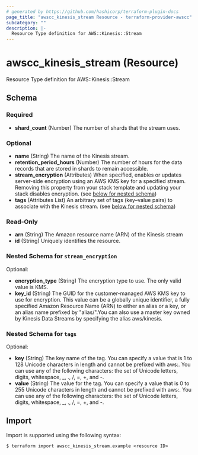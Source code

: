 ```yaml
---
# generated by https://github.com/hashicorp/terraform-plugin-docs
page_title: "awscc_kinesis_stream Resource - terraform-provider-awscc"
subcategory: ""
description: |-
  Resource Type definition for AWS::Kinesis::Stream
---
```


# awscc_kinesis_stream (Resource)

Resource Type definition for AWS::Kinesis::Stream



<!-- schema generated by tfplugindocs -->
## Schema

### Required

- **shard_count** (Number) The number of shards that the stream uses.

### Optional

- **name** (String) The name of the Kinesis stream.
- **retention_period_hours** (Number) The number of hours for the data records that are stored in shards to remain accessible.
- **stream_encryption** (Attributes) When specified, enables or updates server-side encryption using an AWS KMS key for a specified stream. Removing this property from your stack template and updating your stack disables encryption. (see [below for nested schema](#nestedatt--stream_encryption))
- **tags** (Attributes List) An arbitrary set of tags (key–value pairs) to associate with the Kinesis stream. (see [below for nested schema](#nestedatt--tags))

### Read-Only

- **arn** (String) The Amazon resource name (ARN) of the Kinesis stream
- **id** (String) Uniquely identifies the resource.

<a id="nestedatt--stream_encryption"></a>
### Nested Schema for `stream_encryption`

Optional:

- **encryption_type** (String) The encryption type to use. The only valid value is KMS.
- **key_id** (String) The GUID for the customer-managed AWS KMS key to use for encryption. This value can be a globally unique identifier, a fully specified Amazon Resource Name (ARN) to either an alias or a key, or an alias name prefixed by "alias/".You can also use a master key owned by Kinesis Data Streams by specifying the alias aws/kinesis.


<a id="nestedatt--tags"></a>
### Nested Schema for `tags`

Optional:

- **key** (String) The key name of the tag. You can specify a value that is 1 to 128 Unicode characters in length and cannot be prefixed with aws:. You can use any of the following characters: the set of Unicode letters, digits, whitespace, _, ., /, =, +, and -.
- **value** (String) The value for the tag. You can specify a value that is 0 to 255 Unicode characters in length and cannot be prefixed with aws:. You can use any of the following characters: the set of Unicode letters, digits, whitespace, _, ., /, =, +, and -.

## Import

Import is supported using the following syntax:

```shell
$ terraform import awscc_kinesis_stream.example <resource ID>
```

